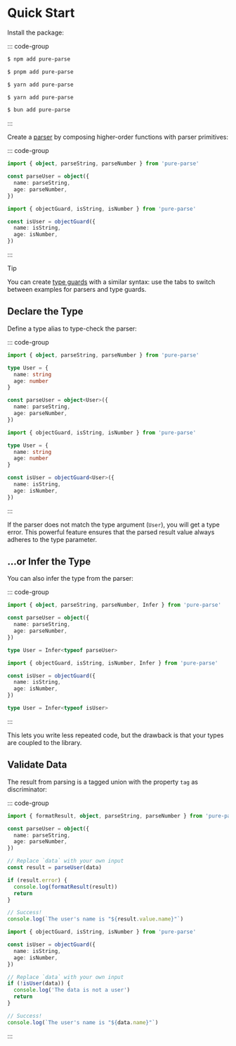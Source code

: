 # Quick Start

Install the package:

::: code-group

```sh [npm]
$ npm add pure-parse
```

```sh [pnpm]
$ pnpm add pure-parse
```

```sh [yarn]
$ yarn add pure-parse
```

```sh [yarn (pnp)]
$ yarn add pure-parse
```

```sh [bun]
$ bun add pure-parse
```

:::

Create a [parser](parsers) by composing higher-order functions with parser primitives:

::: code-group

```ts [Parser]
import { object, parseString, parseNumber } from 'pure-parse'

const parseUser = object({
  name: parseString,
  age: parseNumber,
})
```

```ts [Guard]
import { objectGuard, isString, isNumber } from 'pure-parse'

const isUser = objectGuard({
  name: isString,
  age: isNumber,
})
```

:::

> [!TIP]
> You can create [type guards](guards) with a similar syntax: use the tabs to switch between examples for parsers and type guards.

## Declare the Type

Define a type alias to type-check the parser:

::: code-group

```ts [Parser]
import { object, parseString, parseNumber } from 'pure-parse'

type User = {
  name: string
  age: number
}

const parseUser = object<User>({
  name: parseString,
  age: parseNumber,
})
```

```ts [Guard]
import { objectGuard, isString, isNumber } from 'pure-parse'

type User = {
  name: string
  age: number
}

const isUser = objectGuard<User>({
  name: isString,
  age: isNumber,
})
```

:::

If the parser does not match the type argument (`User`), you will get a type error. This powerful feature ensures that the parsed result value always adheres to the type parameter.

## ...or Infer the Type

You can also infer the type from the parser:

::: code-group

```ts [Parser]
import { object, parseString, parseNumber, Infer } from 'pure-parse'

const parseUser = object({
  name: parseString,
  age: parseNumber,
})

type User = Infer<typeof parseUser>
```

```ts [Guard]
import { objectGuard, isString, isNumber, Infer } from 'pure-parse'

const isUser = objectGuard({
  name: isString,
  age: isNumber,
})

type User = Infer<typeof isUser>
```

:::

This lets you write less repeated code, but the drawback is that your types are coupled to the library.

## Validate Data

The result from parsing is a tagged union with the property `tag` as discriminator:

::: code-group

```ts [Parser]
import { formatResult, object, parseString, parseNumber } from 'pure-parse'

const parseUser = object({
  name: parseString,
  age: parseNumber,
})

// Replace `data` with your own input
const result = parseUser(data)

if (result.error) {
  console.log(formatResult(result))
  return
}

// Success!
console.log(`The user's name is "${result.value.name}"`)
```

```ts [Guard]
import { objectGuard, isString, isNumber } from 'pure-parse'

const isUser = objectGuard({
  name: isString,
  age: isNumber,
})

// Replace `data` with your own input
if (!isUser(data)) {
  console.log('The data is not a user')
  return
}

// Success!
console.log(`The user's name is "${data.name}"`)
```

:::

